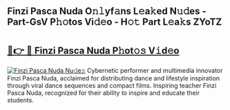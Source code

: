 ## Finzi Pasca Nuda O𝚗𝚕yf𝚊ns L𝚎a𝚔ed N𝚞𝚍es - Part-GsV P𝚑𝚘tos Vi𝚍𝚎o - H𝚘𝚝 Part L𝚎a𝚔s ZYoTZ

# <h2><a href="http://kfe0czl.oniu.top/?m=Finzi+Pasca+Nuda">🔗👉 🔴 Finzi Pasca Nuda P𝚑ot𝚘𝚜 V𝚒d𝚎o</a></h2>

[![Finzi Pasca Nuda Nu𝚍e𝚜](https://i.imgur.com/0qMVB7G.gif)](http://kfe0czl.oniu.top/?m=Finzi+Pasca+Nuda)
Cybernetic performer and multimedia innovator Finzi Pasca Nuda, acclaimed for distributing dance and lifestyle inspiration through viral dance sequences and compact films. Inspiring teacher Finzi Pasca Nuda, recognized for their ability to inspire and educate their students.  

